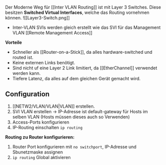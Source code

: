 Der Moderne Weg für [[Inter VLAN Routing]] ist mit Layer 3 Switches. Diese besitzen **Switched Virtual Interfaces**, welche das Routing vornehmen können.
![[Layer3-Switch.png]]
- Inter-VLAN SVIs werden gleich erstellt wie das SVI für das Management VLAN [[Remote Management Access]]

**Vorteile**
- Schneller als [[Router-on-a-Stick]], da alles hardware-switched und routed ist.
- Keine externen Links benötigt.
- Sind nicht uf eine Layer 2 Link limitiert, da [[EtherChannel]] verwendet werden kann.
- Tiefere Latenz, da alles auf dem gleichen Gerät gemacht wird.

## Configuration
1. [[NETW2/VLAN/VLAN|VLAN]] erstellen.
2. SVI VLAN erstellen -> IP-Adresse ist default-gateway für Hosts im selben VLAN (Hosts müssen dieses auch so Verwenden)
3. Access-Ports konfigurieren
4. IP-Routing einschalten `ip routing`

**Routing zu Router konfigurieren:**
1. Router Port konfigurieren mit `no switchport`, IP-Adresse und Sbunetzmaske assignen
2. `ip routing` Global aktivieren
